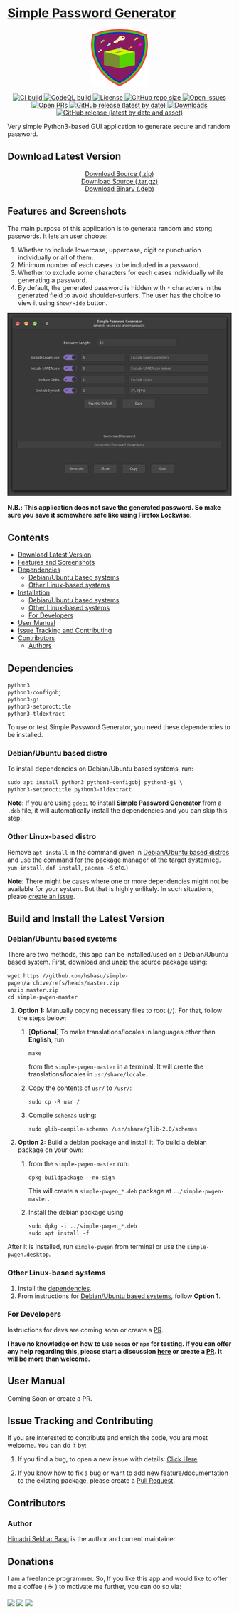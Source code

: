 # [Simple Password Generator](https://github.com/hsbasu/simple-pwgen)

<p align="center">
  	<img src="https://raw.githubusercontent.com/hsbasu/simple-pwgen/master/usr/share/icons/hicolor/scalable/apps/simple-pwgen.svg?sanitize=true" height="128" alt="Logo">
</p>

<p align="center">
	<a href="#">
		<img src="https://img.shields.io/github/workflow/status/hsbasu/simple-pwgen/CI/master?label=CI%20Build" alt="CI build">
	</a>
	<a href="#">
		<img src="https://img.shields.io/github/workflow/status/hsbasu/simple-pwgen/CodeQL/master?label=CodeQL%20Build" alt="CodeQL build">
	</a>
	<a href="https://github.com/hsbasu/simple-pwgen/blob/master/LICENSE">
		<img src="https://img.shields.io/github/license/hsbasu/simple-pwgen?label=License" alt="License">
	</a>
  	<a href="#">
		<img src="https://img.shields.io/github/repo-size/hsbasu/simple-pwgen?label=Repo%20size" alt="GitHub repo size">
  	</a>
	<a href="https://github.com/hsbasu/simple-pwgen/issues" target="_blank">
		<img src="https://img.shields.io/github/issues/hsbasu/simple-pwgen?label=Issues" alt="Open Issues">
	</a>
	<a href="https://github.com/hsbasu/simple-pwgen/pulls" target="_blank">
		<img src="https://img.shields.io/github/issues-pr/hsbasu/simple-pwgen?label=PR" alt="Open PRs">
	</a>
  	<a href="https://github.com/hsbasu/simple-pwgen/releases/latest">
    	<img src="https://img.shields.io/github/v/release/hsbasu/simple-pwgen?label=Latest%20Stable%20Release" alt="GitHub release (latest by date)">
  	</a>
	<a href="#download-latest-version">
		<img src="https://img.shields.io/github/downloads/hsbasu/simple-pwgen/total?label=Downloads" alt="Downloads">
	</a>
	<a href="https://github.com/hsbasu/simple-pwgen/releases/download/1.0.5-0patch1/simple-pwgen_1.0.5-0patch1_all.deb">
		<img src="https://img.shields.io/github/downloads/hsbasu/simple-pwgen/1.0.5-0patch1/simple-pwgen_1.0.5-0patch1_all.deb?color=blue&label=Downloads%40Latest%20Binary" alt="GitHub release (latest by date and asset)">
	</a>
</p>

Very simple Python3-based GUI application to generate secure and random password.

## Download Latest Version
<p align="center">
	<a href="https://github.com/hsbasu/simple-pwgen/zipball/master">Download Source (.zip)</a></br>
	<a href="https://github.com/hsbasu/simple-pwgen/tarball/master">Download Source (.tar.gz)</a></br>
	<a href="https://github.com/hsbasu/simple-pwgen/releases/download/1.0.5-0patch1/simple-pwgen_1.0.5-0patch1_all.deb">Download Binary (.deb)</a>
</p>

## Features and Screenshots

The main purpose of this application is to generate random and stong passwords. It lets an user choose:
1. Whether to include lowercase, uppercase, digit or punctuation individually or all of them.
2. Minimum number of each cases to be included in a password.
3. Whether to exclude some characters for each cases individually while generating a password.
4. By default, the generated password is hidden with `*` characters in the generated field to avoid shoulder-surfers. The user has the choice to view it using `Show/Hide` button.

<p align="center">
	<img src="https://github.com/hsbasu/simple-pwgen/raw/gh-pages/screenshots/generation-window.png" alt="Main Window (Dark)">
</p>

**N.B.: This application does not save the generated password. So make sure you save it somewhere safe like using Firefox Lockwise.**

## Contents
- [Download Latest Version](#download-latest-version)
- [Features and Screenshots](#features-and-screenshots)
- [Dependencies](#dependencies)
	- [Debian/Ubuntu based systems](#debianubuntu-based-distro)
	- [Other Linux-based systems](#other-linux-based-distro)
- [Installation](#build-and-install-the-latest-version)
	- [Debian/Ubuntu based systems](#debianubuntu-based-systems)
	- [Other Linux-based systems](#other-linux-based-systems)
	- [For Developers](#for-developers)
- [User Manual](#user-manual)
- [Issue Tracking and Contributing](#issue-tracking-and-contributing)
- [Contributors](#contributors)
	- [Authors](#author)

## Dependencies
```
python3
python3-configobj
python3-gi
python3-setproctitle
python3-tldextract
```
To use or test Simple Password Generator, you need these dependencies to be installed.

### Debian/Ubuntu based distro
To install dependencies on Debian/Ubuntu based systems, run:
```
sudo apt install python3 python3-configobj python3-gi \
python3-setproctitle python3-tldextract
```
**Note**: If you are using `gdebi` to install **Simple Password Generator** from a `.deb` file, it will automatically install the dependencies and you can skip this step.

### Other Linux-based distro
Remove `apt install` in the command given in [Debian/Ubuntu based distros](#debianubuntu-based-distro) and use the command for the package manager of the target system(eg. `yum install`, `dnf install`, `pacman -S` etc.)

**Note**: There might be cases where one or more dependencies might not be available for your system. But that is highly unlikely. In such situations, please [create an issue](#issue-tracking-and-contributing).

## Build and Install the Latest Version
### Debian/Ubuntu based systems
There are two methods, this app can be installed/used on a Debian/Ubuntu based system. First, download and unzip the source package using:
```
wget https://github.com/hsbasu/simple-pwgen/archive/refs/heads/master.zip
unzip master.zip
cd simple-pwgen-master
```

1. **Option 1:** Manually copying necessary files to root (`/`). For that, follow the steps below:
	1. [**Optional**] To make translations/locales in languages other than **English**, run:
		```
		make
		```
		from the `simple-pwgen-master` in a terminal. It will create the translations/locales in `usr/share/locale`.
	
	2. Copy the contents of `usr/` to `/usr/`:
		```
		sudo cp -R usr /
		```
	3. Compile `schemas` using:
		```
		sudo glib-compile-schemas /usr/share/glib-2.0/schemas
		```

2. **Option 2:** Build a debian package and install it. To build a debian package on your own:
	1. from the `simple-pwgen-master` run:
		```
		dpkg-buildpackage --no-sign
		```
		This will create a `simple-pwgen_*.deb` package at `../simple-pwgen-master`.
	
	2. Install the debian package using
		```
		sudo dpkg -i ../simple-pwgen_*.deb
		sudo apt install -f
		```
After it is installed, run `simple-pwgen` from terminal or use the `simple-pwgen.desktop`.

### Other Linux-based systems
1. Install the [dependencies](#other-linux-based-distro).
2. From instructions for [Debian/Ubuntu based systems](#debianubuntu-based-systems), follow **Option 1**.


### For Developers
Instructions for devs are coming soon or create a [PR](https://github.com/hsbasu/simple-pwgen/compare).

**I have no knowledge on how to use `meson` or `npm` for testing. If you can offer any help regarding this, please start a discussion [here](https://github.com/hsbasu/simple-pwgen/discussions) or create a [PR](https://github.com/hsbasu/simple-pwgen/compare). It will be more than welcome.**

## User Manual
Coming Soon or create a PR.

## Issue Tracking and Contributing
If you are interested to contribute and enrich the code, you are most welcome. You can do it by:
1. If you find a bug, to open a new issue with details: [Click Here](https://github.com/hsbasu/simple-pwgen/issues)

2. If you know how to fix a bug or want to add new feature/documentation to the existing package, please create a [Pull Request](https://github.com/hsbasu/simple-pwgen/compare).

## Contributors

### Author
[Himadri Sekhar Basu](https://github.com/hsbasu) is the author and current maintainer.

## Donations
I am a freelance programmer. So, If you like this app and would like to offer me a coffee ( &#9749; ) to motivate me further, you can do so via:

[![](https://liberapay.com/assets/widgets/donate.svg)](https://liberapay.com/hsbasu/donate)
[![](https://www.paypalobjects.com/webstatic/i/logo/rebrand/ppcom.svg)](https://paypal.me/hsbasu)
[![](https://hsbasu.github.io/styles/icons/logo/svg/upi-logo.svg)](https://hsbasu.github.io/images/upi-qr.jpg)
